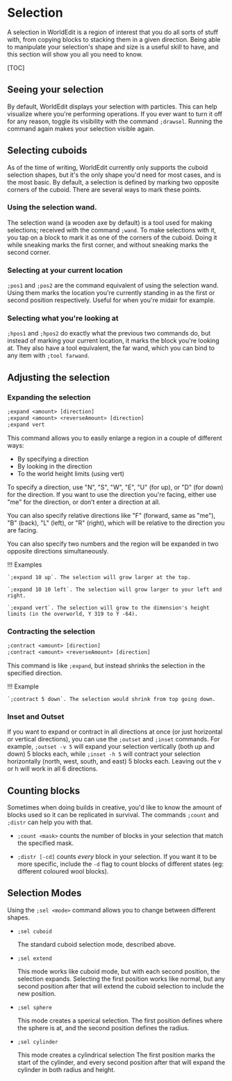 # Selection

A selection in WorldEdit is a region of interest that you do all sorts of stuff with, from copying blocks to stacking them in a given direction. Being able to manipulate your selection's shape and size is a useful skill to have, and this section will show you all you need to know.

[TOC]

## Seeing your selection

By default, WorldEdit displays your selection with particles. This can help visualize where you're performing operations. If you ever want to turn it off for any reason, toggle its visibility with the command `;drawsel`. Running the command again makes your selection visible again.

## Selecting cuboids

As of the time of writing, WorldEdit currently only supports the cuboid selection shapes, but it's the only shape you'd need for most cases, and is the most basic. By default, a selection is defined by marking two opposite corners of the cuboid. There are several ways to mark these points.

### Using the selection wand.

The selection wand (a wooden axe by default) is a tool used for making selections; received with the command `;wand`. To make selections with it, you tap on a block to mark it as one of the corners of the cuboid. Doing it while sneaking marks the first corner, and without sneaking marks the second corner.

### Selecting at your current location

`;pos1` and `;pos2` are the command equivalent of using the selection wand. Using them marks the location you're currently standing in as the first or second position respectively. Useful for when you're midair for example.

### Selecting what you're looking at

`;hpos1` and `;hpos2` do exactly what the previous two commands do, but instead of marking your current location, it marks the block you're looking at. They also have a tool equivalent, the far wand, which you can bind to any item with `;tool farwand`.

## Adjusting the selection

### Expanding the selection

``` txt
;expand <amount> [direction]
;expand <amount> <reverseAmount> [direction]
;expand vert
```
This command allows you to easily enlarge a region in a couple of different ways:

- By specifying a direction
- By looking in the direction
- To the world height limits (using vert)

To specify a direction, use 
"N", "S", "W", "E", "U" (for up), or "D" (for down) for the direction. If you want to use the direction you're facing, either use "me" for the direction, or don’t enter a direction at all.

You can also specify relative directions like "F" (forward, same as "me"), "B" (back), "L" (left), or "R" (right), which will be relative to the direction you are facing.

You can also specify two numbers and the region will be expanded in two opposite directions simultaneously.

!!! Examples

    `;expand 10 up`. The selection will grow larger at the top.

    `;expand 10 10 left`. The selection will grow larger to your left and right.

    `;expand vert`. The selection will grow to the dimension's height limits (in the overworld, Y 319 to Y -64).

### Contracting the selection

``` txt
;contract <amount> [direction]
;contract <amount> <reverseAmount> [direction]
```
This command is like `;expand`, but instead shrinks the selection in the specified direction.

!!! Example

    `;contract 5 down`. The selection would shrink from top going down.

### Inset and Outset

If you want to expand or contract in all directions at once (or just horizontal or vertical directions), you can use the `;outset` and `;inset` commands. For example, `;outset -v 5` will expand your selection vertically (both up and down) 5 blocks each, while `;inset -h 5` will contract your selection horizontally (north, west, south, and east) 5 blocks each. Leaving out the v or h will work in all 6 directions.

## Counting blocks

Sometimes when doing builds in creative, you'd like to know the amount of blocks used so it can be replicated in survival. The commands `;count` and `;distr` can help you with that.

- `;count <mask>` counts the number of blocks in your selection that match the specified mask. 

- `;distr [-cd]` counts _every_ block in your selection. If you want it to be more specific, include the `-d` flag to count blocks of different states (eg: different coloured wool blocks).

## Selection Modes

Using the `;sel <mode>` command allows you to change between different shapes.

- `;sel cuboid`

    The standard cuboid selection mode, described above.

- `;sel extend`

    This mode works like cuboid mode, but with each second position, the selection expands.
    Selecting the first position works like normal, but any second position after that will extend the cuboid selection to include the new position.

- `;sel sphere`

    This mode creates a sperical selection.
    The first position defines where the sphere is at, and the second position defines the radius.

- `;sel cylinder`

    This mode creates a cylindrical selection
    The first position marks the start of the cylinder, and every second position after that will expand the cylinder in both radius and height.